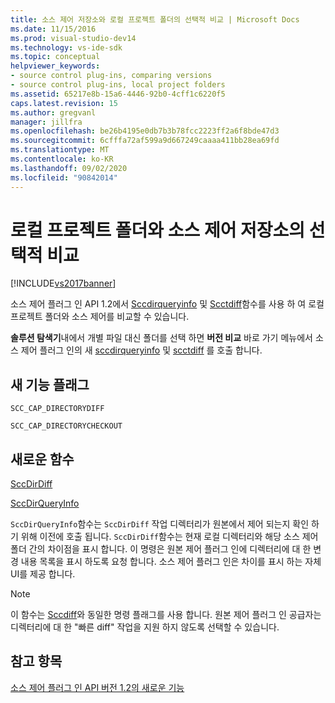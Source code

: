 ```yaml
---
title: 소스 제어 저장소와 로컬 프로젝트 폴더의 선택적 비교 | Microsoft Docs
ms.date: 11/15/2016
ms.prod: visual-studio-dev14
ms.technology: vs-ide-sdk
ms.topic: conceptual
helpviewer_keywords:
- source control plug-ins, comparing versions
- source control plug-ins, local project folders
ms.assetid: 65217e8b-15a6-4446-92b0-4cff1c6220f5
caps.latest.revision: 15
ms.author: gregvanl
manager: jillfra
ms.openlocfilehash: be26b4195e0db7b3b78fcc2223ff2a6f8bde47d3
ms.sourcegitcommit: 6cfffa72af599a9d667249caaaa411bb28ea69fd
ms.translationtype: MT
ms.contentlocale: ko-KR
ms.lasthandoff: 09/02/2020
ms.locfileid: "90842014"
---
```

# <a name="optional-comparison-of-local-project-folder-to-source-control-store"></a>로컬 프로젝트 폴더와 소스 제어 저장소의 선택적 비교
[!INCLUDE[vs2017banner](../../includes/vs2017banner.md)]

소스 제어 플러그 인 API 1.2에서 [Sccdirqueryinfo](../../extensibility/sccdirqueryinfo-function.md) 및 [Scctdiff](../../extensibility/sccdirdiff-function.md)함수를 사용 하 여 로컬 프로젝트 폴더와 소스 제어를 비교할 수 있습니다.  
  
 **솔루션 탐색기**내에서 개별 파일 대신 폴더를 선택 하면 **버전 비교** 바로 가기 메뉴에서 소스 제어 플러그 인의 새 [sccdirqueryinfo](../../extensibility/sccdirqueryinfo-function.md) 및 [scctdiff](../../extensibility/sccdirdiff-function.md) 를 호출 합니다.  
  
## <a name="new-capability-flags"></a>새 기능 플래그  
 `SCC_CAP_DIRECTORYDIFF`  
  
 `SCC_CAP_DIRECTORYCHECKOUT`  
  
## <a name="new-functions"></a>새로운 함수  
 [SccDirDiff](../../extensibility/sccdirdiff-function.md)  
  
 [SccDirQueryInfo](../../extensibility/sccdirqueryinfo-function.md)  
  
 `SccDirQueryInfo`함수는 `SccDirDiff` 작업 디렉터리가 원본에서 제어 되는지 확인 하기 위해 이전에 호출 됩니다. `SccDirDiff`함수는 현재 로컬 디렉터리와 해당 소스 제어 폴더 간의 차이점을 표시 합니다. 이 명령은 원본 제어 플러그 인에 디렉터리에 대 한 변경 내용 목록을 표시 하도록 요청 합니다. 소스 제어 플러그 인은 차이를 표시 하는 자체 UI를 제공 합니다.  
  
> [!NOTE]
> 이 함수는 [Sccdiff](../../extensibility/sccdiff-function.md)와 동일한 명령 플래그를 사용 합니다. 원본 제어 플러그 인 공급자는 디렉터리에 대 한 "빠른 diff" 작업을 지원 하지 않도록 선택할 수 있습니다.  
  
## <a name="see-also"></a>참고 항목  
 [소스 제어 플러그 인 API 버전 1.2의 새로운 기능](../../extensibility/internals/what-s-new-in-the-source-control-plug-in-api-version-1-2.md)
